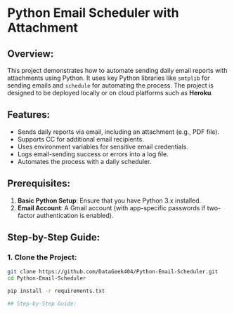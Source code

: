 # Python Email Scheduler with Attachment

## Overview:
This project demonstrates how to automate sending daily email reports with attachments using Python. It uses key Python libraries like `smtplib` for sending emails and `schedule` for automating the process. The project is designed to be deployed locally or on cloud platforms such as **Heroku**.

## Features:
- Sends daily reports via email, including an attachment (e.g., PDF file).
- Supports CC for additional email recipients.
- Uses environment variables for sensitive email credentials.
- Logs email-sending success or errors into a log file.
- Automates the process with a daily scheduler.

## Prerequisites:
1. **Basic Python Setup**: Ensure that you have Python 3.x installed.
2. **Email Account**: A Gmail account (with app-specific passwords if two-factor authentication is enabled).

## Step-by-Step Guide:

### 1. Clone the Project:
```bash
git clone https://github.com/DataGeek404/Python-Email-Scheduler.git
cd Python-Email-Scheduler

pip install -r requirements.txt

## Step-by-Step Guide:

